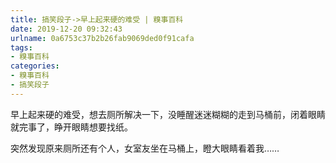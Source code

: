```yaml
---
title: 搞笑段子->早上起来硬的难受 | 糗事百科
date: 2019-12-20 09:32:43
urlname: 0a6753c37b2b26fab9069ded0f91cafa
tags: 
- 糗事百科
categories:
- 糗事百科
- 搞笑段子
---
```

早上起来硬的难受，想去厕所解决一下，没睡醒迷迷糊糊的走到马桶前，闭着眼睛就完事了，睁开眼睛想要找纸。

突然发现原来厕所还有个人，女室友坐在马桶上，瞪大眼睛看着我……


